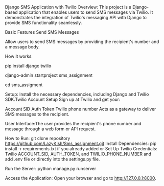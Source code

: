 Django SMS Application with Twilio
Overview:
This project is a Django-based application that enables users to send SMS messages via Twilio. It demonstrates the integration of Twilio's messaging API with Django to provide SMS functionality seamlessly.


Basic Features
Send SMS Messages

Allow users to send SMS messages by providing the recipient's number and a message body.

How it works

pip install django twilio

django-admin startproject sms_assignment

cd sms_assigment

Setup: Install the necessary dependencies, including Django and Twilio SDK.Twilio Account Setup
Sign up at Twilio and get your:

Account SID
Auth Token
Twilio phone number
Acts as a gateway to deliver SMS messages to the recipient.

User Interface:The user provides the recipient's phone number and message through a web form or API request.

How to Run:
git clone repository https://github.com/LazyKish/Sms_assignment.git
Install Dependencies: pip install -r requirements.txt
if you already added or Set Up Twilio Credentials:  Twilio ACCOUNT_SID, AUTH_TOKEN, and TWILIO_PHONE_NUMBER and add .env file or directly into the settings.py file.

Run the Server: python manage.py runserver

Access the Application: Open your browser and go to http://127.0.0.1:8000.


